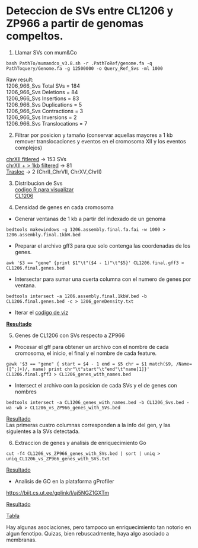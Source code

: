 # Deteccion de SVs entre CL1206 y ZP966 a partir de genomas compeltos.

1. Llamar SVs con mum&Co 

`bash PathTo/mumandco_v3.8.sh -r .PathToRef/genome.fa -q PathToquery/Genome.fa -g 12500000 -o Query_Ref_Svs -ml 1000`  

Raw result:  
1206_966_Svs  Total SVs  =  184  
1206_966_Svs  Deletions  =  84  
1206_966_Svs  Insertions  =  83  
1206_966_Svs  Duplications  =  5  
1206_966_Svs  Contractions  =  3  
1206_966_Svs  Inversions  =  2  
1206_966_Svs  Translocations  =  7  

2. Filtrar por posicion y tamaño (conservar aquellas mayores a 1 kb remover translocaciones y eventos en el cromosoma XII y los eventos complejos)  

[chrXII fitlered](./chrXII_filtered.txt) -> 153 SVs  
[chrXII + > 1kb filtered](./chrXII_size_filtered.txt) -> 81  
[Trasloc](./map_966.assembly.final_to_1206.assembly.final.svg) -> 2 (ChrII_ChrVII, ChrXV_ChrII)  

3. Distribucion de Svs    
[codigo R para visualizar](./kariotypeR.r)  
[CL1206](./CL1206_Svs.pdf)    

4. Densidad de genes en cada cromosoma  

* Generar ventanas de 1 kb a partir del indexado de un genoma  

`bedtools makewindows -g 1206.assembly.final.fa.fai -w 1000 > 1206.assembly.final.1kbW.bed`  

* Preparar el archivo gff3 para que solo contenga las coordenadas de los genes.  

`awk '$3 == "gene" {print $1"\t"($4 - 1)"\t"$5}' CL1206.final.gff3 > CL1206.final.genes.bed`  

* Intersectar para sumar una cuerta columna con el numero de genes por ventana.  

`bedtools intersect -a 1206.assembly.final.1kbW.bed -b CL1206.final.genes.bed -c > 1206_geneDensity.txt`  
* Iterar el [codigo de viz](./kariotypeR.r)  

[**Resultado**](./chromosome.pdf)  

5. Genes de CL1206 con SVs respecto a ZP966  

* Procesar el gff para obtener un archivo con el nombre de cada cromosoma, el inicio, el final y el nombre de cada feature.  

`gawk '$3 == "gene" { start = $4 - 1 end = $5 chr = $1 match($9, /Name=([^;]+)/, name) print chr"\t"start"\t"end"\t"name[1]}' CL1206.final.gff3 > CL1206_genes_with_names.bed`  

* Intersect el archivo con la posicion de cada SVs y el de genes con nombres  

`bedtools intersect -a CL1206_genes_with_names.bed -b CL1206_Svs.bed -wa -wb > CL1206_vs_ZP966_genes_with_SVs.bed`  

[Resultado](./CL1206_vs_ZP966_genes_with_SVs.bed)  
Las primeras cuatro columnas corresponden a la info del gen, y las siguientes a la SVs detectada.  

6. Extraccion de genes y analisis de enriquecimiento Go  

`cut -f4 CL1206_vs_ZP966_genes_with_SVs.bed | sort | uniq > uniq_CL1206_vs_ZP966_genes_with_SVs.txt`  

[Resultado](./uniq_CL1206_vs_ZP966_genes_with_SVs.txt)  

* Analisis de GO en la plataforma gProfiler  

https://biit.cs.ut.ee/gplink/l/aj5NGZ1GXTm  

[Resultado](./gProfiler_scerevisiae_2025-05-22_10-54-47.png)  

[Tabla](./gProfiler_scerevisiae_22-5-2025_12-54-08%20p.m.__intersections.csv)  

Hay algunas asociaciones, pero tampoco un enriquecimiento tan notorio en algun fenotipo. Quizas, bien rebuscadmente, haya algo asociado a membranas.  






